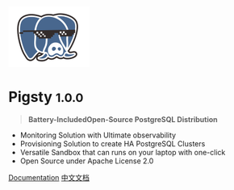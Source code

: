 ![logo](_media/icon.svg)

# Pigsty <small>1.0.0</small>

> <b>Battery-IncludedOpen-Source PostgreSQL Distribution</b>

- Monitoring Solution with Ultimate observability
- Provisioning Solution to create HA PostgreSQL Clusters
- Versatile Sandbox that can runs on your laptop with one-click
- Open Source under Apache License 2.0

[Documentation](#pigsty)
[中文文档](zh-cn/)
